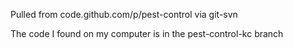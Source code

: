 Pulled from code.github.com/p/pest-control via git-svn

The code I found on my computer is in the pest-control-kc branch
